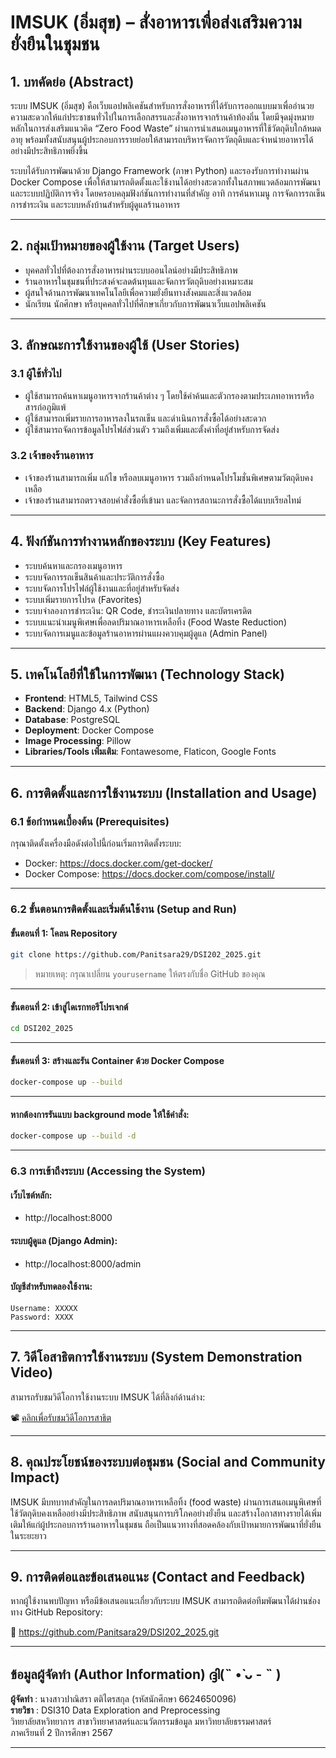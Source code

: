 
# IMSUK (อิ่มสุข) – สั่งอาหารเพื่อส่งเสริมความยั่งยืนในชุมชน

## 1. บทคัดย่อ (Abstract)

ระบบ IMSUK (อิ่มสุข) คือเว็บแอปพลิเคชันสำหรับการสั่งอาหารที่ได้รับการออกแบบมาเพื่ออำนวยความสะดวกให้แก่ประชาชนทั่วไปในการเลือกสรรและสั่งอาหารจากร้านค้าท้องถิ่น โดยมีจุดมุ่งหมายหลักในการส่งเสริมแนวคิด “Zero Food Waste” ผ่านการนำเสนอเมนูอาหารที่ใช้วัตถุดิบใกล้หมดอายุ พร้อมทั้งสนับสนุนผู้ประกอบการรายย่อยให้สามารถบริหารจัดการวัตถุดิบและจำหน่ายอาหารได้อย่างมีประสิทธิภาพยิ่งขึ้น

ระบบได้รับการพัฒนาด้วย Django Framework (ภาษา Python) และรองรับการทำงานผ่าน Docker Compose เพื่อให้สามารถติดตั้งและใช้งานได้อย่างสะดวกทั้งในสภาพแวดล้อมการพัฒนาและระบบปฏิบัติการจริง โดยครอบคลุมฟังก์ชันการทำงานที่สำคัญ อาทิ การค้นหาเมนู การจัดการรถเข็น การชำระเงิน และระบบหลังบ้านสำหรับผู้ดูแลร้านอาหาร

---

## 2. กลุ่มเป้าหมายของผู้ใช้งาน (Target Users)

- บุคคลทั่วไปที่ต้องการสั่งอาหารผ่านระบบออนไลน์อย่างมีประสิทธิภาพ  
- ร้านอาหารในชุมชนที่ประสงค์จะลดต้นทุนและจัดการวัตถุดิบอย่างเหมาะสม  
- ผู้สนใจด้านการพัฒนาเทคโนโลยีเพื่อความยั่งยืนทางสังคมและสิ่งแวดล้อม  
- นักเรียน นักศึกษา หรือบุคคลทั่วไปที่ศึกษาเกี่ยวกับการพัฒนาเว็บแอปพลิเคชัน  

---

## 3. ลักษณะการใช้งานของผู้ใช้ (User Stories)

### 3.1 ผู้ใช้ทั่วไป

- ผู้ใช้สามารถค้นหาเมนูอาหารจากร้านค้าต่าง ๆ โดยใช้คำค้นและตัวกรองตามประเภทอาหารหรือสารก่อภูมิแพ้  
- ผู้ใช้สามารถเพิ่มรายการอาหารลงในรถเข็น และดำเนินการสั่งซื้อได้อย่างสะดวก  
- ผู้ใช้สามารถจัดการข้อมูลโปรไฟล์ส่วนตัว รวมถึงเพิ่มและตั้งค่าที่อยู่สำหรับการจัดส่ง  

### 3.2 เจ้าของร้านอาหาร

- เจ้าของร้านสามารถเพิ่ม แก้ไข หรือลบเมนูอาหาร รวมถึงกำหนดโปรโมชั่นพิเศษตามวัตถุดิบคงเหลือ  
- เจ้าของร้านสามารถตรวจสอบคำสั่งซื้อที่เข้ามา และจัดการสถานะการสั่งซื้อได้แบบเรียลไทม์  

---

## 4. ฟังก์ชันการทำงานหลักของระบบ (Key Features)

- ระบบค้นหาและกรองเมนูอาหาร  
- ระบบจัดการรถเข็นสินค้าและประวัติการสั่งซื้อ  
- ระบบจัดการโปรไฟล์ผู้ใช้งานและที่อยู่สำหรับจัดส่ง  
- ระบบเพิ่มรายการโปรด (Favorites)  
- ระบบจำลองการชำระเงิน: QR Code, ชำระเงินปลายทาง และบัตรเครดิต  
- ระบบแนะนำเมนูพิเศษเพื่อลดปริมาณอาหารเหลือทิ้ง (Food Waste Reduction)  
- ระบบจัดการเมนูและข้อมูลร้านอาหารผ่านแผงควบคุมผู้ดูแล (Admin Panel)  

---

## 5. เทคโนโลยีที่ใช้ในการพัฒนา (Technology Stack)

- **Frontend**: HTML5, Tailwind CSS  
- **Backend**: Django 4.x (Python)  
- **Database**: PostgreSQL  
- **Deployment**: Docker Compose  
- **Image Processing**: Pillow  
- **Libraries/Tools เพิ่มเติม**: Fontawesome, Flaticon, Google Fonts  

---

## 6. การติดตั้งและการใช้งานระบบ (Installation and Usage)

### 6.1 ข้อกำหนดเบื้องต้น (Prerequisites)

กรุณาติดตั้งเครื่องมือดังต่อไปนี้ก่อนเริ่มการติดตั้งระบบ:

- Docker: https://docs.docker.com/get-docker/  
- Docker Compose: https://docs.docker.com/compose/install/  

---

### 6.2 ขั้นตอนการติดตั้งและเริ่มต้นใช้งาน (Setup and Run)

#### ขั้นตอนที่ 1: โคลน Repository

```bash
git clone https://github.com/Panitsara29/DSI202_2025.git
```

> หมายเหตุ: กรุณาเปลี่ยน `yourusername` ให้ตรงกับชื่อ GitHub ของคุณ

---

#### ขั้นตอนที่ 2: เข้าสู่ไดเรกทอรีโปรเจกต์

```bash
cd DSI202_2025
```

---

#### ขั้นตอนที่ 3: สร้างและรัน Container ด้วย Docker Compose

```bash
docker-compose up --build
```

---

#### หากต้องการรันแบบ background mode ให้ใช้คำสั่ง:

```bash
docker-compose up --build -d
```

---

### 6.3 การเข้าถึงระบบ (Accessing the System)

#### เว็บไซต์หลัก:

- http://localhost:8000  

#### ระบบผู้ดูแล (Django Admin):

- http://localhost:8000/admin  

#### บัญชีสำหรับทดลองใช้งาน:

```text
Username: XXXXX
Password: XXXX
```

---

## 7. วิดีโอสาธิตการใช้งานระบบ (System Demonstration Video)

สามารถรับชมวิดีโอการใช้งานระบบ IMSUK ได้ที่ลิงก์ด้านล่าง:

📽️ [คลิกเพื่อรับชมวิดีโอการสาธิต](https://youtu.be/your-demo-link)

---

## 8. คุณประโยชน์ของระบบต่อชุมชน (Social and Community Impact)

IMSUK มีบทบาทสำคัญในการลดปริมาณอาหารเหลือทิ้ง (food waste) ผ่านการเสนอเมนูพิเศษที่ใช้วัตถุดิบคงเหลืออย่างมีประสิทธิภาพ สนับสนุนการบริโภคอย่างยั่งยืน และสร้างโอกาสทางรายได้เพิ่มเติมให้แก่ผู้ประกอบการร้านอาหารในชุมชน ถือเป็นแนวทางที่สอดคล้องกับเป้าหมายการพัฒนาที่ยั่งยืนในระยะยาว

---

## 9. การติดต่อและข้อเสนอแนะ (Contact and Feedback)

หากผู้ใช้งานพบปัญหา หรือมีข้อเสนอแนะเกี่ยวกับระบบ IMSUK สามารถติดต่อทีมพัฒนาได้ผ่านช่องทาง GitHub Repository:

🔗 https://github.com/Panitsara29/DSI202_2025.git

---

## ข้อมูลผู้จัดทำ (Author Information) ദ്ദി(˵ •̀ ᴗ - ˵ ) 

**ผู้จัดทำ** : นางสาวปาณิสรา ตติไตรสกุล (รหัสนักศึกษา 6624650096)  
**รายวิชา** : DSI310 Data Exploration and Preprocessing  
วิทยาลัยสหวิทยาการ สาขาวิทยาศาสตร์และนวัตกรรมข้อมูล มหาวิทยาลัยธรรมศาสตร์  
ภาคเรียนที่ 2 ปีการศึกษา 2567

---
